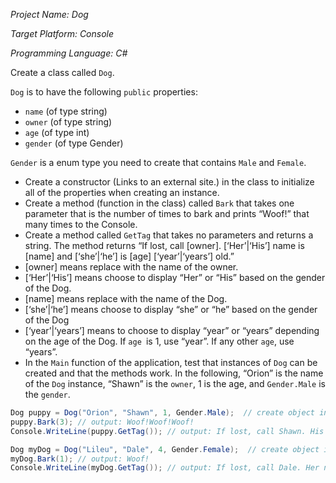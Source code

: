 _Project Name: Dog_

_Target Platform: Console_

_Programming Language: C#_


Create a class called `Dog`.

`Dog` is to have the following `public` properties:

* `name` (of type string)
* `owner` (of type string)
* `age` (of type int)
* `gender` (of type Gender)
  
`Gender` is a enum type you need to create that contains `Male` and `Female`.

* Create a constructor (Links to an external site.) in the class to initialize all of the properties when creating an instance.
* Create a method (function in the class) called `Bark` that takes one parameter that is the number of times to bark and prints “Woof!” that many times to the Console.
* Create a method called `GetTag` that takes no parameters and returns a string. The method returns “If lost, call [owner]. [‘Her’|‘His’] name is [name] and [‘she’|‘he’] is [age]  [‘year’|‘years’] old.”
* [owner] means replace with the name of the owner.
* [‘Her’|‘His’] means choose to display “Her” or “His” based on the gender of the Dog.
* [name] means replace with the name of the Dog.
* [‘she’|‘he’] means choose to display “she” or “he” based on the gender of the Dog
* [‘year’|‘years’] means to choose to display “year” or “years” depending on the age of the Dog. If `age `is 1, use “year”. If any other `age`, use “years”.
* In the `Main` function of the application, test that instances of `Dog` can be created and that the methods work. In the following, “Orion” is the name of the `Dog` instance, “Shawn” is the `owner`, 1 is the age, and `Gender.Male` is the `gender`.

```C#
Dog puppy = Dog("Orion", "Shawn", 1, Gender.Male);  // create object instance
puppy.Bark(3); // output: Woof!Woof!Woof!
Console.WriteLine(puppy.GetTag()); // output: If lost, call Shawn. His name is Orion and he is 1 year old.

Dog myDog = Dog("Lileu", "Dale", 4, Gender.Female);  // create object instance
myDog.Bark(1); // output: Woof!
Console.WriteLine(myDog.GetTag()); // output: If lost, call Dale. Her name is Lileu and she is 4 years old.
```